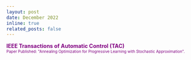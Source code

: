 ```yaml
---
layout: post
date: December 2022
inline: true
related_posts: false
---
```



<b> <font color="purple"> IEEE Transactions of Automatic Control (TAC) </font></b>
<br> <font size="1" color="purple">Paper Published: "Annealing Optimization for Progressive Learning with Stochastic Approximation".</font> 
